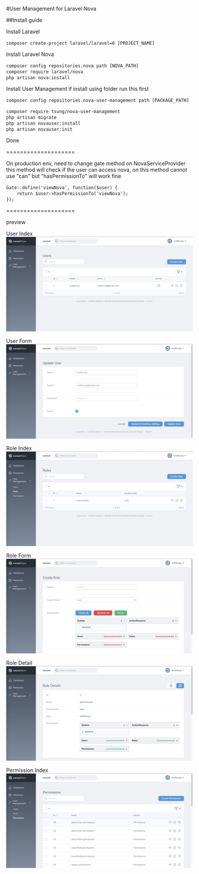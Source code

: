 #User Management for Laravel Nova

##Install guide

Install Laravel
```
composer create-project laravel/laravel=6 [PROJECT_NAME]
```

Install Laravel Nova
```
composer config repositories.nova path [NOVA_PATH]
composer require laravel/nova
php artisan nova:install
```

Install User Management
if install using folder run this first
```
composer config repositories.nova-user-management path [PACKAGE_PATH]
```
```
composer require tsung/nova-user-management
php artisan migrate
php artisan novauser:install
php artisan novauser:init
```
Done

====================

On production env, need to change gate method on NovaServiceProvider
this method will check if the user can access nova, on this method cannot use "can" but "hasPermissionTo" will work fine
```
Gate::define('viewNova', function($user) {
    return $user->hasPermissionTo('viewNova');
});
```

====================

preview

User Index
![user index](https://github.com/anditsung/nova-user-management/blob/master/preview/user-index.png?raw=true)

User Form
![user form](https://github.com/anditsung/nova-user-management/blob/master/preview/user-form.png?raw=true)

Role Index
![role index](https://github.com/anditsung/nova-user-management/blob/master/preview/role-index.png?raw=true)

Role Form
![role form](https://github.com/anditsung/nova-user-management/blob/master/preview/role-form.png?raw=true)

Role Detail
![role detail](https://github.com/anditsung/nova-user-management/blob/master/preview/role-detail.png?raw=true)

Permission Index
![permission index](https://github.com/anditsung/nova-user-management/blob/master/preview/permission-index.png?raw=true)
